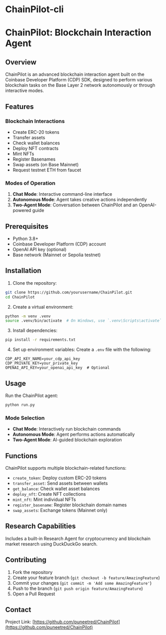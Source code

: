 # ChainPilot-cli

# ChainPilot: Blockchain Interaction Agent

## Overview

ChainPilot is an advanced blockchain interaction agent built on the Coinbase Developer Platform (CDP) SDK, designed to perform various blockchain tasks on the Base Layer 2 network autonomously or through interactive modes.

## Features

### Blockchain Interactions
- Create ERC-20 tokens
- Transfer assets
- Check wallet balances
- Deploy NFT contracts
- Mint NFTs
- Register Basenames
- Swap assets (on Base Mainnet)
- Request testnet ETH from faucet

### Modes of Operation
1. **Chat Mode**: Interactive command-line interface
2. **Autonomous Mode**: Agent takes creative actions independently
3. **Two-Agent Mode**: Conversation between ChainPilot and an OpenAI-powered guide

## Prerequisites

- Python 3.8+
- Coinbase Developer Platform (CDP) account
- OpenAI API key (optional)
- Base network (Mainnet or Sepolia testnet)

## Installation

1. Clone the repository:
```bash
git clone https://github.com/yourusername/ChainPilot.git
cd ChainPilot
```

2. Create a virtual environment:
```bash
python -m venv .venv
source .venv/bin/activate  # On Windows, use `.venv\Scripts\activate`
```

3. Install dependencies:
```bash
pip install -r requirements.txt
```

4. Set up environment variables:
Create a `.env` file with the following:
```
CDP_API_KEY_NAME=your_cdp_api_key
CDP_PRIVATE_KEY=your_private_key
OPENAI_API_KEY=your_openai_api_key  # Optional
```

## Usage

Run the ChainPilot agent:
```bash
python run.py
```

### Mode Selection
- **Chat Mode**: Interactively run blockchain commands
- **Autonomous Mode**: Agent performs actions automatically
- **Two-Agent Mode**: AI-guided blockchain exploration

## Functions

ChainPilot supports multiple blockchain-related functions:
- `create_token`: Deploy custom ERC-20 tokens
- `transfer_asset`: Send assets between wallets
- `get_balance`: Check wallet asset balances
- `deploy_nft`: Create NFT collections
- `mint_nft`: Mint individual NFTs
- `register_basename`: Register blockchain domain names
- `swap_assets`: Exchange tokens (Mainnet only)

## Research Capabilities

Includes a built-in Research Agent for cryptocurrency and blockchain market research using DuckDuckGo search.

## Contributing

1. Fork the repository
2. Create your feature branch (`git checkout -b feature/AmazingFeature`)
3. Commit your changes (`git commit -m 'Add some AmazingFeature'`)
4. Push to the branch (`git push origin feature/AmazingFeature`)
5. Open a Pull Request


## Contact

Project Link: [https://github.com/puneetred/ChainPilot](https://github.com/puneetred/ChainPilot)

